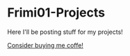 # Frimi01-Projects
Here I'll be posting stuff for my projects!

[Consider buying me coffe!](https://ko-fi.com/frimi01)
